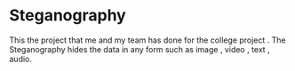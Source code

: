 # Steganography
 This the project that me and my team has done for the college project . The Steganography hides the data in any form such as image , video , text , audio.
